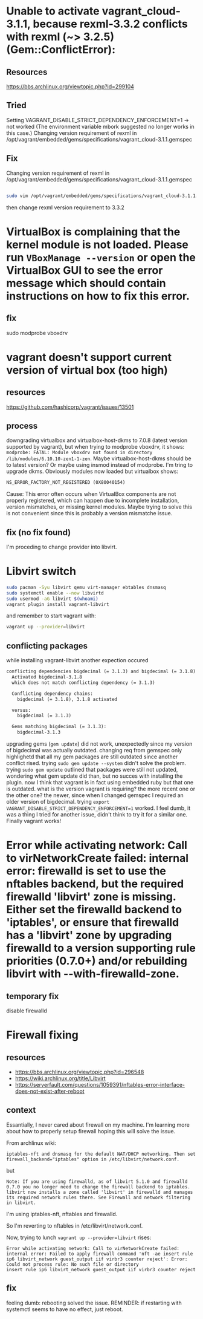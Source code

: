 # Unable to activate vagrant_cloud-3.1.1, because rexml-3.3.2 conflicts with rexml (~> 3.2.5) (Gem::ConflictError):
## Resources
https://bbs.archlinux.org/viewtopic.php?id=299104

## Tried
Setting VAGRANT_DISABLE_STRICT_DEPENDENCY_ENFORCEMENT=1 -> not worked (The environment variable mbork suggested no longer works in this case.)
Changing version requirement of rexml in /opt/vagrant/embedded/gems/specifications/vagrant_cloud-3.1.1.gemspec
## Fix
Changing version requirement of rexml in /opt/vagrant/embedded/gems/specifications/vagrant_cloud-3.1.1.gemspec

```sh

sudo vim /opt/vagrant/embedded/gems/specifications/vagrant_cloud-3.1.1.gemspec

```

then change rexml version requirement to 3.3.2


# VirtualBox is complaining that the kernel module is not loaded. Please run `VBoxManage --version` or open the VirtualBox GUI to see the error message which should contain instructions on how to fix this error.
## fix
sudo modprobe vboxdrv

# vagrant doesn't support current version of virtual box (too high)

## resources 
https://github.com/hashicorp/vagrant/issues/13501

## process
downgrading virtualbox and virtualbox-host-dkms to 7.0.8 (latest version supported by vagrant), but when trying to modprobe vboxdrv, it shows:
`modprobe: FATAL: Module vboxdrv not found in directory /lib/modules/6.10.10-zen1-1-zen`.
Maybe virtualbox-host-dkms should be to latest version? Or maybe using insmod instead of modprobe.
I'm tring to upgrade dkms. Obviously modules now loaded but virtualbox shows:
```txt
NS_ERROR_FACTORY_NOT_REGISTERED (0X80040154)
```
Cause: This error often occurs when VirtualBox components are not properly registered, which can happen due to incomplete installation, version mismatches, or missing kernel modules.
Maybe trying to solve this is not convenient since this is probably a version mismatche issue.

## fix (no fix found)
I'm proceding to change provider into libvirt.

# Libvirt switch
```sh
sudo pacman -Syu libvirt qemu virt-manager ebtables dnsmasq
sudo systemctl enable --now libvirtd
sudo usermod -aG libvirt $(whoami)
vagrant plugin install vagrant-libvirt
```
and remember to start vagrant with:
```sh
vagrant up --provider=libvirt
```
## conflicting packages
while installing vagrant-libvirt another expection occured
```txt
conflicting dependencies bigdecimal (= 3.1.3) and bigdecimal (= 3.1.8)
  Activated bigdecimal-3.1.8
  which does not match conflicting dependency (= 3.1.3)

  Conflicting dependency chains:
    bigdecimal (= 3.1.8), 3.1.8 activated

  versus:
    bigdecimal (= 3.1.3)

  Gems matching bigdecimal (= 3.1.3):
    bigdecimal-3.1.3
```
upgrading gems (`gem update`) did not work, unexpectedly since my version of bigdecimal was actually outdated.
changing req from gemspec only highlighetd that all my gem packages are still outdated since another conflict rised.
trying `sudo gem update --system` didn't solve the problem.
trying `sudo gem update` outlined that packages were still not updated, wondering what gem update did than, but no succes with installing the plugin.
now I think that vagrant is in fact using embedded ruby but that one is outdated.
what is the version vagrant is requiring? the more recent one or the other one? the newer, since when I changed gemspec I required an older version of bigdecimal.
trying `export VAGRANT_DISABLE_STRICT_DEPENDENCY_ENFORCEMENT=1` worked.
I feel dumb, it was a thing I tried for another issue, didn't think to try it for a similar one.
Finally vagrant works!

# Error while activating network: Call to virNetworkCreate failed: internal error: firewalld is set to use the nftables backend, but the required firewalld 'libvirt' zone is missing. Either set the firewalld backend to 'iptables', or ensure that firewalld has a 'libvirt' zone by upgrading firewalld to a version supporting rule priorities (0.7.0+) and/or rebuilding libvirt with --with-firewalld-zone.
## temporary fix
disable firewalld


# Firewall fixing
## resources
- https://bbs.archlinux.org/viewtopic.php?id=296548
- https://wiki.archlinux.org/title/Libvirt
- https://serverfault.com/questions/1059391/nftables-error-interface-does-not-exist-after-reboot

## context
Essantially, I never cared about firewall on my machine. I'm learning more about how to properly setup firewall hoping this will solve the issue.

From archlinux wiki:

```
iptables-nft and dnsmasq for the default NAT/DHCP networking. Then set firewall_backend="iptables" option in /etc/libvirt/network.conf.
```

but

```
Note: If you are using firewalld, as of libvirt 5.1.0 and firewalld 0.7.0 you no longer need to change the firewall backend to iptables. libvirt now installs a zone called 'libvirt' in firewalld and manages its required network rules there. See Firewall and network filtering in libvirt.
```

I'm using iptables-nft, nftables and firewalld.

So I'm reverting to nftables in /etc/libvirt/network.conf.

Now, trying to lunch `vagrant up --provider=libvirt` rises:

```
Error while activating network: Call to virNetworkCreate failed: internal error: Failed to apply firewall command 'nft -ae insert rule ip6 libvirt_network guest_output iif virbr3 counter reject': Error: Could not process rule: No such file or directory
insert rule ip6 libvirt_network guest_output iif virbr3 counter reject
```

## fix
feeling dumb: rebooting solved the issue.
REMINDER: if restarting with systemctl seems to have no effect, just reboot.

